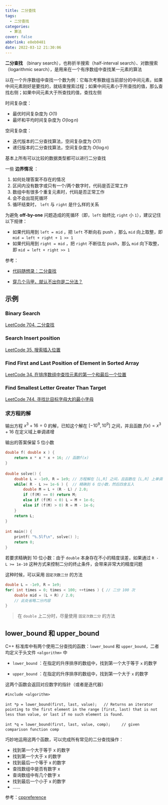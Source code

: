 ```yaml
---
title: 二分查找
tags:
  - 二分查找
categories:
  - 算法
cover: false
abbrlink: e8eb0481
date: 2022-03-12 21:30:06
---
```


**二分查找** （binary search），也称折半搜索（half-interval search）、对数搜索（logarithmic search），是用来在一个有序数组中查找某一元素的算法

以在一个升序数组中查找一个数为例：它每次考察数组当前部分的中间元素，如果中间元素刚好是要找的，就结束搜索过程；如果中间元素小于所查找的值，那么查找右侧；如果中间元素大于所查找的值，查找左侧

时间复杂度：
 - 最优时间复杂度为 $O(1)$
 - 最坏和平均时间复杂度为 $O(\log{n})$

空间复杂度：
 - 迭代版本的二分查找算法，空间复杂度为 $O(1)$
 - 递归版本的二分查找算法，空间复杂度为 $O(\log{n})$

基本上所有可以比较的数据类型都可以进行二分查找

一些 **边界情况** ：
1. 如何处理答案不存在的情况
2. 区间内没有数字或只有一个/两个数字时，代码是否正常工作
3. 数组中有很多个重复元素时，代码是否正常工作
4. 会不会出现死循环
5. 循环结束时， `left` 与 `right` 是什么样的关系


为避免 **off-by-one** 问题造成的死循环（即，`left` 始终比 `right` 小 `1`），建议记住以下规律：
 - 如果代码用到 `left = mid` ，把 `left` 不断向右 push ，那么 `mid` 向上取整，即 `mid = left + right + 1 >> 1`
 - 如果代码用到 `right = mid` ，把 `right` 不断往左 push，那么 `mid` 向下取整，即 `mid = left + right >> 1`


参考：
 - [代码随想录：二分查找](https://www.programmercarl.com/0704.%E4%BA%8C%E5%88%86%E6%9F%A5%E6%89%BE.html#%E6%80%9D%E8%B7%AF)

 - [穿几个马甲，就认不出你是二分法？](https://mp.weixin.qq.com/s/1ExIav9uK4bvVnnf4t0H2Q)


## 示例

### Binary Search
[LeetCode 704. 二分查找](https://jiankychen.github.io/2022/03/16/leetcode704-er-fen-cha-zhao/)

### Search Insert position
[LeetCode 35. 搜索插入位置](https://jiankychen.github.io/2022/03/12/leetcode35-sou-suo-cha-ru-wei-zhi/)

### Find First and Last Position of Element in Sorted Array
[LeetCode 34. 在排序数组中查找元素的第一个和最后一个位置](https://jiankychen.github.io/2022/04/19/leetcode34-zai-pai-xu-shu-zu-zhong-cha-zhao-yuan-su-de-di-yi-ge-he-zui-hou-yi-ge-wei-zhi/)

### Find Smallest Letter Greater Than Target
[LeetCode 744. 寻找比目标字母大的最小字母](https://jiankychen.github.io/2022/04/19/leetcode744-xun-zhao-bi-mu-biao-zi-mu-da-de-zui-xiao-zi-mu/)

### 求方程的解
输出方程 $x^3 + 16 = 0$ 的解，已知这个解在 $[-10^9,10^9]$ 之间，并且函数 $f(x) = x^3 + 16$ 在定义域上单调递增

输出的答案保留 5 位小数

```cpp
double f( double x ) {
    return x * x * x + 16; // 函数f(x)
}

double solve() {
    double L = -1e9, R = 1e9; // 方程解在 [L,R] 之间，且函数在 [L,R] 上单调增
    while( R - L >= 1e-6 ) {  // 精确到 6 位小数，然后四舍五入
        double M = L + (R - L) / 2.0;
        if (f(M) == 0) return M;
        else if (f(M) < 0) L = M + 1e-6;
        else if (f(M) > 0) R = M - 1e-6;
    }
    return L;
}

int main() {
    printf( "%.5lf\n", solve() );
    return 0;
}
```

若要求精确到 10 位小数：由于 `double` 本身存在不小的精度误差，如果通过 `R - L >= 1e-10` 这种方式来控制二分的终止条件，会带来非常大的精度问题

这种时候，可以采用 `固定次数二分` 的方法
```cpp
double L = -1e9, R = 1e9;
for( int times = 0; times < 100; ++times ) { // 二分 100 次
    double mid = (L + R) / 2.0;
    // 此处省略二分内容
}
```

> 在 `double` 上二分时，尽量使用 `固定次数二分` 的方法


[^_^]:

    Reference:

    ![](AL-二分查找/1.png)

    **Framework 1: 寻找满足条件的最左边的元素**
    ```cpp
    while (l < r) {
        int mid = l + r >> 1;
        if (mid 满足条件)
            r = mid;
        else 
            l = mid + 1；
    }
    ```

    **Framework 2: 寻找满足条件的最右边的元素**
    ```cpp
    while (l < r) {
        int mid = l + r + 1 >> 1;
        if (mid 满足条件) 
            l = mid;
        else 
            r = mid - 1；
    }
    ```

    [Kavin：34-查找元素/35-搜索插入位置](https://kavinwkp.github.io/2021/06/02/LeetCode-34-%E5%9C%A8%E6%8E%92%E5%BA%8F%E6%95%B0%E7%BB%84%E4%B8%AD%E6%9F%A5%E6%89%BE%E5%85%83%E7%B4%A0/)



## lower_bound 和 upper_bound
C++ 标准库中有两个使用二分查找的函数：`lower_bound` 和 `upper_bound`，二者均定义于头文件 `<algorithm>` 中

 - `lower_bound` ：在指定的升序排序的数组中，找到第一个大于等于 `x` 的数字

 - `upper_bound` ：在指定的升序排序的数组中，找到第一个大于 `x` 的数字

这两个函数会返回对应数字的指针（或者是迭代器）

    #include <algorithm>

    int *p = lower_bound(first, last, value);   // Returns an iterator pointing to the first element in the range [first, last) that is not less than value, or last if no such element is found.

    int *q = lower_bound(first, last, value, comp);     // given comparison function comp

巧妙地运用这两个函数，可以完成所有常见的二分查找操作：
 - 找到第一个大于等于 x 的数字
 - 找到第一个大于 x 的数字
 - 找到最后一个等于 x 的数字
 - 查找数组中是否有数字 x
 - 查询数组中有几个数字 x
 - 找到最后一个小于 x 的数字
 - ……

参考：[cppreference](https://en.cppreference.com/w/cpp/algorithm/lower_bound)